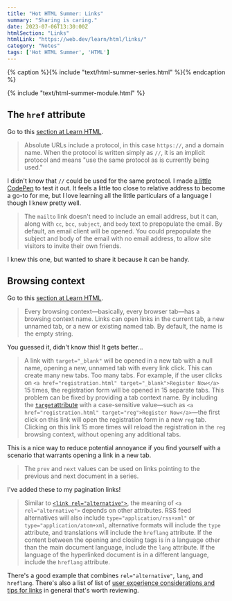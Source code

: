 ```yaml
---
title: "Hot HTML Summer: Links"
summary: "Sharing is caring."
date: 2023-07-06T13:30:00Z
htmlSection: "Links"
htmlLink: "https://web.dev/learn/html/links/"
category: "Notes"
tags: ['Hot HTML Summer', 'HTML']
---
```

{% caption %}{% include "text/html-summer-series.html" %}{% endcaption %}

{% include "text/html-summer-module.html" %}

## The `href` attribute

Go to this [section at Learn HTML](https://web.dev/learn/html/links/#the_href_attribute).

> Absolute URLs include a protocol, in this case `https://`, and a domain name. When the protocol is written simply as `//`, it is an implicit protocol and means "use the same protocol as is currently being used."

I didn't know that `//` could be used for the same protocol. I made [a little CodePen](https://codepen.io/superterrific/pen/RwqgPwQ) to test it out. It feels a little too close to relative address to become a go-to for me, but I love learning all the little particulars of a language I though I knew pretty well.

> The `mailto` link doesn't need to include an email address, but it can, along with `cc`, `bcc`, `subject`, and `body` text to prepopulate the email. By default, an email client will be opened. You could prepopulate the subject and body of the email with no email address, to allow site visitors to invite their own friends.

I knew this one, but wanted to share it because it can be handy.

## Browsing context

Go to this [section at Learn HTML](https://web.dev/learn/html/links/#browsing_context).

> Every browsing context—basically, every browser tab—has a browsing context name. Links can open links in the current tab, a new unnamed tab, or a new or existing named tab. By default, the name is the empty string.

You guessed it, didn't know this! It gets better...

> A link with `target="_blank"` will be opened in a new tab with a null name, opening a new, unnamed tab with every link click. This can create many new tabs. Too many tabs. For example, if the user clicks on `<a href="registration.html" target="_blank">Register Now</a>` 15 times, the registration form will be opened in 15 separate tabs. This problem can be fixed by providing a tab context name. By including the [`target`attribute](https://html.spec.whatwg.org/#browsing-context-names) with a case-sensitive value—such as `<a href="registration.html" target="reg">Register Now</a>`—the first click on this link will open the registration form in a new `reg` tab. Clicking on this link 15 more times will reload the registration in the `reg` browsing context, without opening any additional tabs.

This is a nice way to reduce potential annoyance if you find yourself with a scenario that warrants opening a link in a new tab.

> The `prev` and `next` values can be used on links pointing to the previous and next document in a series.

I've added these to my pagination links!

> Similar to [`<link rel="alternative">`](https://web.dev/learn/html/document-structure/#alternate_versions_of_the_site), the meaning of `<a rel="alternative">` depends on other attributes. RSS feed alternatives will also include `type="application/rss+xml"` or `type="application/atom+xml`, alternative formats will include the `type` attribute, and translations will include the `hreflang` attribute. If the content between the opening and closing tags is in a language other than the main document language, include the `lang` attribute. If the language of the hyperlinked document is in a different language, include the `hreflang` attribute.

There's a good example that combines `rel="alternative"`, `lang`, and `hreflang`. There's also a list of list of [user experience considerations and tips for links](https://web.dev/learn/html/links/#user-experience-tips) in general that's worth reviewing.



